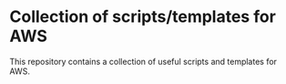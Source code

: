 # Collection of scripts/templates for AWS

This repository contains a collection of useful scripts and templates for AWS.
